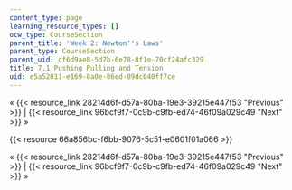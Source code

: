 ```yaml
---
content_type: page
learning_resource_types: []
ocw_type: CourseSection
parent_title: 'Week 2: Newton''s Laws'
parent_type: CourseSection
parent_uid: cf6d9ae8-5d7b-6e78-8f1e-70cf24afc329
title: 7.1 Pushing Pulling and Tension
uid: e5a52811-e169-8a0e-86ed-89dc040ff7ce
---
```


« {{< resource_link 28214d6f-d57a-80ba-19e3-39215e447f53 "Previous" >}} | {{< resource_link 96bcf9f7-0c9b-c9fb-ed74-46f09a029c49 "Next" >}} »

{{< resource 66a856bc-f6bb-9076-5c51-e0601f01a066 >}}

« {{< resource_link 28214d6f-d57a-80ba-19e3-39215e447f53 "Previous" >}} | {{< resource_link 96bcf9f7-0c9b-c9fb-ed74-46f09a029c49 "Next" >}} »
